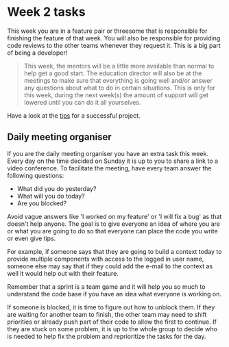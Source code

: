 # Week 2 tasks
This week you are in a feature pair or threesome that is responsible for finishing the feature of that week. You will also be responsible for providing code reviews to the other teams whenever they request it. This is a big part of being a developer!

> This week, the mentors will be a little more available than normal to help get a good start. The education director will also be at the meetings to make sure that everything is going well and/or answer any questions about what to do in certain situations. This is only for this week, during the next week(s) the amount of support will get lowered until you can do it all yourselves.

Have a look at the [tips](../TIPS.md) for a successful project.

## Daily meeting organiser
If you are the daily meeting organiser you have an extra task this week. Every day on the time decided on Sunday it is up to you to share a link to a video conference. To facilitate the meeting, have every team answer the following questions:

- What did you do yesterday?
- What will you do today?
- Are you blocked?

Avoid vague answers like 'I worked on my feature' or 'I will fix a bug' as that doesn't help anyone. The goal is to give everyone an idea of where you are or what you are going to do so that everyone can place the code you write or even give tips. 

For example, if someone says that they are going to build a context today to provide multiple components with access to the logged in user name, someone else may say that if they could add the e-mail to the context as well it would help out with their feature. 

Remember that a sprint is a team game and it will help you so much to understand the code base if you have an idea what everyone is working on.

If someone is blocked, it is time to figure out how to unblock them. If they are waiting for another team to finish, the other team may need to shift priorities or already push part of their code to allow the first to continue. If they are stuck on some problem, it is up to the whole group to decide who is needed to help fix the problem and reprioritize the tasks for the day.

